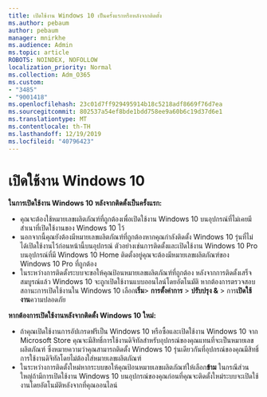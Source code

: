 ```yaml
---
title: เปิดใช้งาน Windows 10 เป็นครั้งแรกหรือหลังจากติดตั้ง
ms.author: pebaum
author: pebaum
manager: mnirkhe
ms.audience: Admin
ms.topic: article
ROBOTS: NOINDEX, NOFOLLOW
localization_priority: Normal
ms.collection: Adm_O365
ms.custom:
- "3485"
- "9001418"
ms.openlocfilehash: 23c01d7ff929495914b18c5218adf8669f76d7ea
ms.sourcegitcommit: 802537a54ef8bde1bdd758ee9a60b6c19d37d6e1
ms.translationtype: MT
ms.contentlocale: th-TH
ms.lasthandoff: 12/19/2019
ms.locfileid: "40796423"
---
```

# <a name="activate-windows-10"></a>เปิดใช้งาน Windows 10

**ในการเปิดใช้งาน Windows 10 หลังจากติดตั้งเป็นครั้งแรก:**

- คุณจะต้องใช้หมายเลขผลิตภัณฑ์ที่ถูกต้องเพื่อเปิดใช้งาน Windows 10 บนอุปกรณ์ที่ไม่เคยมีสำเนาที่เปิดใช้งานของ Windows 10 ไว้
- นอกจากนี้คุณยังต้องมีหมายเลขผลิตภัณฑ์ที่ถูกต้องหากคุณกำลังติดตั้ง Windows 10 รุ่นที่ไม่ได้เปิดใช้งานไว้ก่อนหน้านี้บนอุปกรณ์ ตัวอย่างเช่นการติดตั้งและเปิดใช้งาน Windows 10 Pro บนอุปกรณ์ที่มี Windows 10 Home ติดตั้งอยู่คุณจะต้องมีหมายเลขผลิตภัณฑ์ของ Windows 10 Pro ที่ถูกต้อง
- ในระหว่างการติดตั้งระบบจะขอให้คุณป้อนหมายเลขผลิตภัณฑ์ที่ถูกต้อง หลังจากการติดตั้งเสร็จสมบูรณ์แล้ว Windows 10 จะถูกเปิดใช้งานแบบออนไลน์โดยอัตโนมัติ หากต้องการตรวจสอบสถานะการเปิดใช้งานใน Windows 10 เลือก**เริ่ม**> **การตั้งค่าการ** > **ปรับปรุง &** > การ**เปิดใช้งาน**ความปลอดภัย

**หากต้องการเปิดใช้งานหลังจากติดตั้ง Windows 10 ใหม่:**

- ถ้าคุณเปิดใช้งานการอัปเกรดฟรีเป็น Windows 10 หรือซื้อและเปิดใช้งาน Windows 10 จาก Microsoft Store คุณจะมีสิทธิ์การใช้งานดิจิทัลสำหรับอุปกรณ์ของคุณแทนที่จะเป็นหมายเลขผลิตภัณฑ์ ซึ่งหมายความว่าคุณสามารถติดตั้ง Windows 10 รุ่นเดียวกันที่อุปกรณ์ของคุณมีสิทธิ์การใช้งานดิจิทัลโดยไม่ต้องใส่หมายเลขผลิตภัณฑ์
- ในระหว่างการติดตั้งใหม่หากระบบขอให้คุณป้อนหมายเลขผลิตภัณฑ์ให้เลือก**ข้าม** ในกรณีส่วนใหญ่ถ้ามีการเปิดใช้งาน Windows 10 บนอุปกรณ์ของคุณก่อนที่คุณจะติดตั้งใหม่ระบบจะเปิดใช้งานโดยอัตโนมัติหลังจากที่คุณออนไลน์
